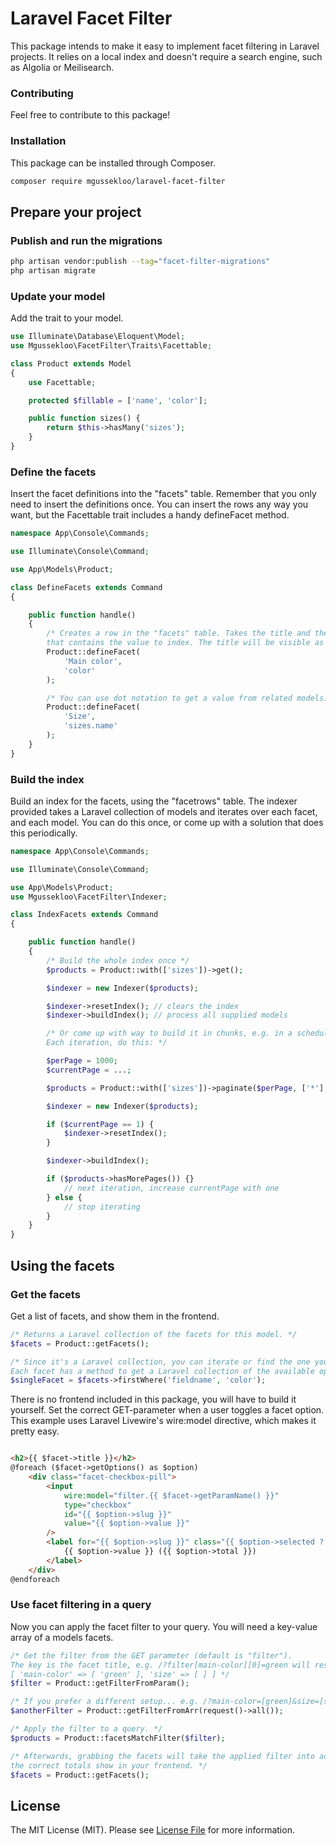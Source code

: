 # Laravel Facet Filter

This package intends to make it easy to implement facet filtering in Laravel projects.
It relies on a local index and doesn't require a search engine, such as Algolia or Meilisearch.

### Contributing

Feel free to contribute to this package!

### Installation

This package can be installed through Composer.

``` bash
composer require mgussekloo/laravel-facet-filter
```

## Prepare your project

### Publish and run the migrations

``` bash
php artisan vendor:publish --tag="facet-filter-migrations"
php artisan migrate
```

### Update your model

Add the trait to your model.

``` php
use Illuminate\Database\Eloquent\Model;
use Mgussekloo\FacetFilter\Traits\Facettable;

class Product extends Model
{
    use Facettable;

    protected $fillable = ['name', 'color'];

    public function sizes() {
        return $this->hasMany('sizes');
    }
}
```

### Define the facets

Insert the facet definitions into the "facets" table. Remember that you only need to insert the definitions once.
You can insert the rows any way you want, but the Facettable trait includes a handy defineFacet method.

``` php
namespace App\Console\Commands;

use Illuminate\Console\Command;

use App\Models\Product;

class DefineFacets extends Command
{

    public function handle()
    {
        /* Creates a row in the "facets" table. Takes the title and the field on the model
        that contains the value to index. The title will be visible as the key in the GET parameter. */
        Product::defineFacet(
            'Main color',
            'color'
        );

        /* You can use dot notation to get a value from related models. */
        Product::defineFacet(
            'Size',
            'sizes.name'
        );
    }
}
```

### Build the index

Build an index for the facets, using the "facetrows" table. The indexer provided takes a Laravel collection of models and iterates over each facet, and each model.
You can do this once, or come up with a solution that does this periodically.

``` php
namespace App\Console\Commands;

use Illuminate\Console\Command;

use App\Models\Product;
use Mgussekloo\FacetFilter\Indexer;

class IndexFacets extends Command
{

    public function handle()
    {
        /* Build the whole index once */
        $products = Product::with(['sizes'])->get();

        $indexer = new Indexer($products);

        $indexer->resetIndex(); // clears the index
        $indexer->buildIndex(); // process all supplied models

        /* Or come up with way to build it in chunks, e.g. in a scheduled command.
        Each iteration, do this: */

        $perPage = 1000;
        $currentPage = ...;

        $products = Product::with(['sizes'])->paginate($perPage, ['*'], 'page', $currentPage);

        $indexer = new Indexer($products);

        if ($currentPage == 1) {
            $indexer->resetIndex();
        }

        $indexer->buildIndex();

        if ($products->hasMorePages()) {}
            // next iteration, increase currentPage with one
        } else {
            // stop iterating
        }
    }
}
```

## Using the facets

### Get the facets

Get a list of facets, and show them in the frontend.

``` php
/* Returns a Laravel collection of the facets for this model. */
$facets = Product::getFacets();

/* Since it's a Laravel collection, you can iterate or find the one you need easily.
Each facet has a method to get a Laravel collection of the available options, to help you build your frontend. */
$singleFacet = $facets->firstWhere('fieldname', 'color');

```

There is no frontend included in this package, you will have to build it yourself.
Set the correct GET-parameter when a user toggles a facet option.
This example uses Laravel Livewire's wire:model directive, which makes it pretty easy.

``` html

<h2>{{ $facet->title }}</h2>
@foreach ($facet->getOptions() as $option)
    <div class="facet-checkbox-pill">
        <input
            wire:model="filter.{{ $facet->getParamName() }}"
            type="checkbox"
            id="{{ $option->slug }}"
            value="{{ $option->value }}"
        />
        <label for="{{ $option->slug }}" class="{{ $option->selected ? 'selected' : '' }}">
            {{ $option->value }} ({{ $option->total }})
        </label>
    </div>
@endforeach
```

### Use facet filtering in a query

Now you can apply the facet filter to your query. You will need a key-value array of a models facets.

``` php
/* Get the filter from the GET parameter (default is "filter").
The key is the facet title, e.g. /?filter[main-color][0]=green will result in:
[ 'main-color' => [ 'green' ], 'size' => [ ] ] */
$filter = Product::getFilterFromParam();

/* If you prefer a different setup... e.g. /?main-color=[green]&size=[s,m] */
$anotherFilter = Product::getFilterFromArr(request()->all());

/* Apply the filter to a query. */
$products = Product::facetsMatchFilter($filter);

/* Afterwards, grabbing the facets will take the applied filter into account automagically so
the correct totals show in your frontend. */
$facets = Product::getFacets();
```

## License

The MIT License (MIT). Please see [License File](LICENSE.md) for more information.

